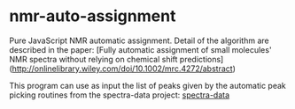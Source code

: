 # nmr-auto-assignment

Pure JavaScript NMR automatic assignment. Detail of the algorithm are described in the paper: 
[Fully automatic assignment of small molecules' NMR spectra without relying on chemical shift predictions]
(http://onlinelibrary.wiley.com/doi/10.1002/mrc.4272/abstract)

This program can use as input the list of peaks given by the automatic peak picking routines from the spectra-data project: [spectra-data](https://github.com/cheminfo-js/spectra-data)

